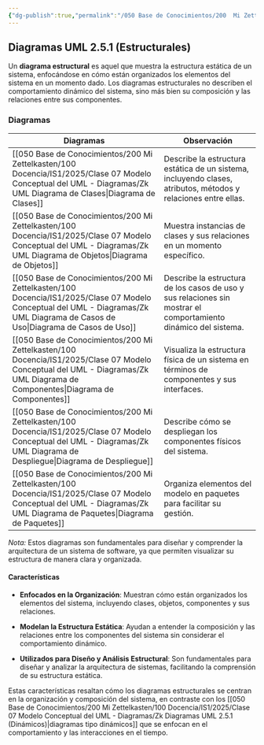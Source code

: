 ```yaml
---
{"dg-publish":true,"permalink":"/050 Base de Conocimientos/200  Mi Zettelkasten/100 Docencia/IS1/2025/Clase 07 Modelo Conceptual del UML - Diagramas/Zk Diagramas UML 2.5.1 (Estructurales)/","tags":["digitalGarden"]}
---
```


## Diagramas UML 2.5.1 (Estructurales)

Un **diagrama estructural** es aquel que muestra la estructura estática de un sistema, enfocándose en cómo están organizados los elementos del sistema en un momento dado. Los diagramas estructurales no describen el comportamiento dinámico del sistema, sino más bien su composición y las relaciones entre sus componentes.

### Diagramas

| Diagramas                                                     | Observación                                                                                                     |
| ------------------------------------------------------------- | --------------------------------------------------------------------------------------------------------------- |
| [[050 Base de Conocimientos/200  Mi Zettelkasten/100 Docencia/IS1/2025/Clase 07 Modelo Conceptual del UML - Diagramas/Zk UML Diagrama de Clases\|Diagrama de Clases]]             | Describe la estructura estática de un sistema, incluyendo clases, atributos, métodos y relaciones entre ellas.  |
| [[050 Base de Conocimientos/200  Mi Zettelkasten/100 Docencia/IS1/2025/Clase 07 Modelo Conceptual del UML - Diagramas/Zk UML Diagrama de Objetos\|Diagrama de Objetos]]           | Muestra instancias de clases y sus relaciones en un momento específico.                                         |
| [[050 Base de Conocimientos/200  Mi Zettelkasten/100 Docencia/IS1/2025/Clase 07 Modelo Conceptual del UML - Diagramas/Zk UML Diagrama de Casos de Uso\|Diagrama de Casos de Uso]] | Describe la estructura de los casos de uso y sus relaciones sin mostrar el comportamiento dinámico del sistema. |
| [[050 Base de Conocimientos/200  Mi Zettelkasten/100 Docencia/IS1/2025/Clase 07 Modelo Conceptual del UML - Diagramas/Zk UML Diagrama de Componentes\|Diagrama de Componentes]]   | Visualiza la estructura física de un sistema en términos de componentes y sus interfaces.                       |
| [[050 Base de Conocimientos/200  Mi Zettelkasten/100 Docencia/IS1/2025/Clase 07 Modelo Conceptual del UML - Diagramas/Zk UML Diagrama de Despliegue\|Diagrama de Despliegue]]     | Describe cómo se despliegan los componentes físicos del sistema.                                                |
| [[050 Base de Conocimientos/200  Mi Zettelkasten/100 Docencia/IS1/2025/Clase 07 Modelo Conceptual del UML - Diagramas/Zk UML Diagrama de Paquetes\|Diagrama de Paquetes]]         | Organiza elementos del modelo en paquetes para facilitar su gestión.                                            |

_Nota:_
Estos diagramas son fundamentales para diseñar y comprender la arquitectura de un sistema de software, ya que permiten visualizar su estructura de manera clara y organizada.

#### Características

- **Enfocados en la Organización**: Muestran cómo están organizados los elementos del sistema, incluyendo clases, objetos, componentes y sus relaciones.

- **Modelan la Estructura Estática**: Ayudan a entender la composición y las relaciones entre los componentes del sistema sin considerar el comportamiento dinámico.

- **Utilizados para Diseño y Análisis Estructural**: Son fundamentales para diseñar y analizar la arquitectura de sistemas, facilitando la comprensión de su estructura estática.

Estas características resaltan cómo los diagramas estructurales se centran en la organización y composición del sistema, en contraste con los [[050 Base de Conocimientos/200  Mi Zettelkasten/100 Docencia/IS1/2025/Clase 07 Modelo Conceptual del UML - Diagramas/Zk Diagramas UML 2.5.1 (Dinámicos)\|diagramas tipo dinámicos]] que se enfocan en el comportamiento y las interacciones en el tiempo.
